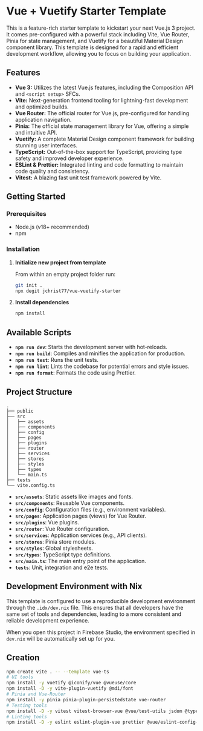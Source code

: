 
# Vue + Vuetify Starter Template

This is a feature-rich starter template to kickstart your next Vue.js 3 project. It comes pre-configured with a powerful stack including Vite, Vue Router, Pinia for state management, and Vuetify for a beautiful Material Design component library. This template is designed for a rapid and efficient development workflow, allowing you to focus on building your application.

## Features

- **Vue 3:** Utilizes the latest Vue.js features, including the Composition API and `<script setup>` SFCs.
- **Vite:** Next-generation frontend tooling for lightning-fast development and optimized builds.
- **Vue Router:** The official router for Vue.js, pre-configured for handling application navigation.
- **Pinia:** The official state management library for Vue, offering a simple and intuitive API.
- **Vuetify:** A complete Material Design component framework for building stunning user interfaces.
- **TypeScript:** Out-of-the-box support for TypeScript, providing type safety and improved developer experience.
- **ESLint & Prettier:** Integrated linting and code formatting to maintain code quality and consistency.
- **Vitest:** A blazing fast unit test framework powered by Vite.

## Getting Started

### Prerequisites

- Node.js (v18+ recommended)
- npm

### Installation

1. **Initialize new project from template**

   From within an empty project folder run:
   ```sh
   git init .
   npx degit jchrist77/vue-vuetify-starter
   ```

2. **Install dependencies**

   ```sh
   npm install
   ```

## Available Scripts

- **`npm run dev`**: Starts the development server with hot-reloads.
- **`npm run build`**: Compiles and minifies the application for production.
- **`npm run test`**: Runs the unit tests.
- **`npm run lint`**: Lints the codebase for potential errors and style issues.
- **`npm run format`**: Formats the code using Prettier.

## Project Structure

```
.
├── public
├── src
│   ├── assets
│   ├── components
│   ├── config
│   ├── pages
│   ├── plugins
│   ├── router
│   ├── services
│   ├── stores
│   ├── styles
│   ├── types
│   └── main.ts
├── tests
└── vite.config.ts
```

- **`src/assets`**: Static assets like images and fonts.
- **`src/components`**: Reusable Vue components.
- **`src/config`**: Configuration files (e.g., environment variables).
- **`src/pages`**: Application pages (views) for Vue Router.
- **`src/plugins`**: Vue plugins.
- **`src/router`**: Vue Router configuration.
- **`src/services`**: Application services (e.g., API clients).
- **`src/stores`**: Pinia store modules.
- **`src/styles`**: Global stylesheets.
- **`src/types`**: TypeScript type definitions.
- **`src/main.ts`**: The main entry point of the application.
- **`tests`**: Unit, integration and e2e tests.

## Development Environment with Nix

This template is configured to use a reproducible development environment through the `.idx/dev.nix` file. This ensures that all developers have the same set of tools and dependencies, leading to a more consistent and reliable development experience.

When you open this project in Firebase Studio, the environment specified in `dev.nix` will be automatically set up for you.

## Creation

```sh
npm create vite . -- --template vue-ts
# UI tools
npm install -y vuetify @iconify/vue @vueuse/core
npm install -D -y vite-plugin-vuetify @mdi/font
# Pinia and Vue-Router
npm install -y pinia pinia-plugin-persistedstate vue-router
# Testing tools
npm install -D -y vitest vitest-browser-vue @vue/test-utils jsdom @types/jsdom @types/node tsx
# Linting tools
npm install -D -y eslint eslint-plugin-vue prettier @vue/eslint-config-prettier @vue/eslint-config-typescript
```
